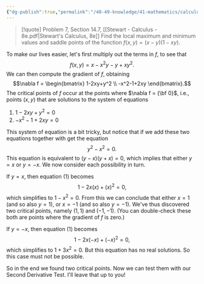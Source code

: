 ```yaml
---
{"dg-publish":true,"permalink":"/40-49-knowledge/41-mathematics/calculus/determining-and-classifying-local-extrema/","updated":"2024-07-21T19:34:34-07:00"}
---
```


>[!quote] Problem 7, Section 14.7, [[Stewart - Calculus - 8e.pdf|Stewart's Calculus, 8e]]
>Find the local maximum and minimum values and saddle points of the function $f(x,y)=(x-y)(1-xy)$.

To make our lives easier, let's first multiply out the terms in $f$, to see that
$$f(x,y)=x-x^2y-y+xy^2.$$
We can then compute the gradient of $f$, obtaining
$$\nabla f = \begin{bmatrix} 1-2xy+y^2 \\ -x^2-1+2xy \end{bmatrix}.$$
The critical points of $f$ occur at the points where $\nabla f = {\bf 0}$, i.e., points $(x,y)$ that are solutions to the system of equations
1. $1-2xy+y^2=0$
2. $-x^2-1+2xy=0$

This system of equation is a bit tricky, but notice that if we add these two equations together with get the equation
$$y^2-x^2=0.$$
This equation is equivalent to $(y-x)(y+x)=0$, which implies that either $y=x$ or $y=-x$. We now consider each possibility in turn.

If $y=x$, then equation (1) becomes
$$1-2x(x)+(x)^2=0,$$
which simplifies to $1-x^2=0$. From this we can conclude that either $x=1$ (and so also $y=1$), or $x=-1$ (and so also $y=-1$). We've thus discovered two critical points, namely $(1,1)$ and $(-1,-1)$. (You can double-check these both are points where the gradient of $f$ is zero.)

If $y=-x$, then equation $(1)$ becomes
$$1-2x(-x)+(-x)^2=0,$$
which simplifies to $1+3x^2=0$. But this equation has no real solutions. So this case must not be possible.

So in the end we found two critical points. Now we can test them with our Second Derivative Test. I'll leave that up to you!